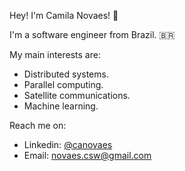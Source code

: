 Hey! I'm Camila Novaes! 👋

I'm a software engineer from Brazil. 🇧🇷

My main interests are:

- Distributed systems.
- Parallel computing.
- Satellite communications.
- Machine learning.

Reach me on:

- Linkedin: [@canovaes](https://www.linkedin.com/in/canovaes/)
- Email: [novaes.csw@gmail.com](mailto:novaes.csw@gmail.com)
